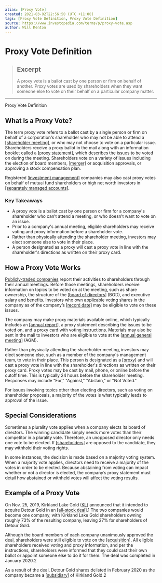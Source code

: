 ```yaml
---
alias: [Proxy Vote]
created: 2021-03-02T22:56:50 (UTC +11:00)
tags: [Proxy Vote Definition, Proxy Vote Definition]
source: https://www.investopedia.com/terms/p/proxy-vote.asp
author: Will Kenton
---
```


# Proxy Vote Definition

> ## Excerpt
> A proxy vote is a ballot cast by one person or firm on behalf of another. Proxy votes are used by shareholders when they want someone else to vote on their behalf on a particular company matter.

---

Proxy Vote Definition
## What Is a Proxy Vote?

The term proxy vote refers to a ballot cast by a single person or firm on behalf of a corporation's shareholder who may not be able to attend a [[shareholder meeting]](https://www.investopedia.com/articles/investing/062413/peek-shareholder-meetings.asp), or who may not choose to vote on a particular issue. Shareholders receive a proxy ballot in the mail along with an information booklet called a [[proxy statement]](https://www.investopedia.com/terms/p/proxystatement.asp), which describes the issues to be voted on during the meeting. Shareholders vote on a variety of issues including the election of board members, [[merger]](https://www.investopedia.com/terms/m/merger.asp) or acquisition approvals, or approving a stock compensation plan.

Registered [[investment management]](https://www.investopedia.com/terms/i/investment-management.asp) companies may also cast proxy votes on behalf of mutual fund shareholders or high net worth investors in [[separately managed accounts]](https://www.investopedia.com/articles/mutualfund/08/managed-separate-account.asp).

### Key Takeaways

-   A proxy vote is a ballot cast by one person or firm for a company's shareholder who can't attend a meeting, or who doesn't want to vote on an issue.
-   Prior to a company's annual meeting, eligible shareholders may receive voting and proxy information before a shareholder vote.
-   Rather than physically attending the shareholder meeting, investors may elect someone else to vote in their place.
-   A person designated as a proxy will cast a proxy vote in line with the shareholder's directions as written on their proxy card.

## How a Proxy Vote Works

[Publicly-traded companies](https://www.investopedia.com/terms/p/publiccompany.asp) report their activities to shareholders through their annual meetings. Before those meetings, shareholders receive information on topics to be voted on at the meeting, such as share ownership, the structure of the [[board of directors]](https://www.investopedia.com/terms/b/boardofdirectors.asp) (BOD), and executive salary and benefits. Investors who own applicable voting shares in the company as of the company’s [[record date]](https://www.investopedia.com/terms/r/recorddate.asp) may be eligible to vote on these issues.

The company may make proxy materials available online, which typically includes an [[annual report]](https://www.investopedia.com/terms/a/annualreport.asp), a proxy statement describing the issues to be voted on, and a proxy card with voting instructions. Materials may also be sent in the mail to investors who are eligible to vote at the [[annual general meeting]](https://www.investopedia.com/terms/a/agm.asp) (AGM).

Rather than physically attending the shareholder meeting, investors may elect someone else, such as a member of the company's management team, to vote in their place. This person is designated as a [[proxy]](https://www.investopedia.com/terms/p/proxy.asp) and will cast a proxy vote in line with the shareholder's directions as written on their proxy card. Proxy votes may be cast by mail, phone, or online before the cutoff time. This is typically 24 hours before the shareholder meeting. Responses may include "For," "Against," "Abstain," or "Not Voted."

For issues involving topics other than electing directors, such as voting on shareholder proposals, a majority of the votes is what typically leads to approval of the issue.

## Special Considerations

Sometimes a plurality vote applies when a company elects its board of directors. The winning candidate simply needs more votes than their competitor in a plurality vote. Therefore, an unopposed director only needs one vote to be elected. If [[shareholders]](https://www.investopedia.com/terms/s/shareholder.asp) are opposed to the candidate, they may withhold their voting rights.

In some instances, the decision is made based on a majority voting system. When a majority vote applies, directors need to receive a majority of the votes in order to be elected. Because abstaining from voting can impact whether or not a director is elected, the company’s proxy statement must detail how abstained or withheld votes will affect the voting results.

## Example of a Proxy Vote

On Nov. 25, 2019, Kirkland Lake Gold ([KL](https://www.investopedia.com/markets/quote?tvwidgetsymbol=KL)) announced that it intended to acquire Detour Gold in an [[all-stock deal]](https://www.investopedia.com/ask/answers/06/stockforstockmergerdetails.asp).1 The two companies would become one company, with Kirkland Lake Gold shareholders owning roughly 73% of the resulting company, leaving 27% for shareholders of Detour Gold.

Although the board members of each company unanimously approved the deal, shareholders were still eligible to vote on the [[acquisition]](https://www.investopedia.com/terms/a/acquisition.asp). All eligible shareholders received voting and proxy information, and per the instructions, shareholders were informed that they could cast their own ballot or appoint someone else to do it for them. The deal was completed in January 2020.2

As a result of the deal, Detour Gold shares delisted in February 2020 as the company became a [[subsidiary]](https://www.investopedia.com/terms/s/subsidiary.asp) of Kirkland Gold.2

